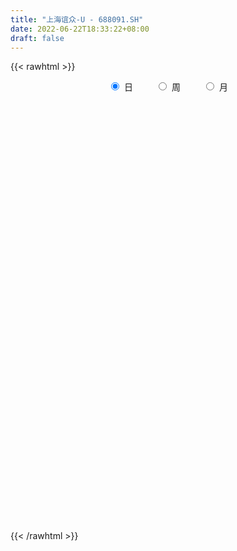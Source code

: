 ```yaml
---
title: "上海谊众-U - 688091.SH"
date: 2022-06-22T18:33:22+08:00
draft: false
---
```

{{< rawhtml >}}
    <div style="text-align: center">
        <label style="padding: 1rem;"><input style="margin-right: .5rem" type="radio" name="period" value="D" checked onclick="period_change(this)">日</label>
        <label style="padding: 1rem;"><input style="margin-right: .5rem" type="radio" name="period" value="W" onclick="period_change(this)">周</label>
        <label style="padding: 1rem;"><input style="margin-right: .5rem" type="radio" name="period" value="M" onclick="period_change(this)">月</label>
    </div>
    <div id="chart" style="height: 700px;"></div> 
    <script type="text/javascript">
        const D_v = [164783.78,104267.97,56740.83,37991.68,31016.54,31498.18,22513.9,19091.5,21072.17,25152.96,31836.4,15403.89,14708.71,12800.75,9317.16,17786.82,14857.67,14799.85,30725.63,41491.45,44095.65,31844.49,32184.29,24171.08,27878.26,19582.59,13554.85,11025.64,15151.74,24985.39,12553.66,20737.13,12817.84,13776.59,12970.94,14156.12,18788.28,11720.12,15689.44,18828.4,19762.85,9611.61,9393.15,10319.34,5968.37,11254.69,13196.1,8969.8,9779.15,9953.41,6595.23,5532.44,10462.91,11622.9,10875.56,7320.43,7833.27,8398.59,5233.68,5213.92,5482.79,8949.94,6506.94,6092.55,6552.5,6066.27,3168.28,6095.47,4835.95,7797.76,3811.16,5287.74,6677.03,3905.84,4095.17,9675.83,6758.83,5283.27,7804.17,3668.1,2615.58,13214.73,4530.82,10911.96,5412.73,7265.11,6195.48,12308.84,7909.54,8563.64,7478.11,6211.16,5743.86,7023.27,6204.73,3421.47,14574.24,6048.42,4484.73,3677.23,4666.21,3334.18,3752.35,8324.44,6118.43,5025.03,3963.39,15166.5,7505.19,4567.7,11017.12,8351.75,6710.25,8648.06,6678.97,6100.47,13746.27,8222.65,8780.35,5107.16,6333.55,7379.93,6778.2,5620.56,10620.16,6997.85,4589.91,3379.41,7785.44,3208.73,5752.03,3789.3,4679.51,4742.81,4720.12,4835.06,4758.44,4134.35,5794.43,4460.19,4800.0,24521.36,25547.1,41725.58,46059.56,34836.85,35519.1,45017.83,46343.13,32706.84,30022.0,36345.22,33194.09,65080.7,48740.98,43200.24,65410.58,34267.69,34196.65,34097.67,35734.83,36478.71,34788.82,31550.91,24432.56,31964.93,37310.67,27302.18,27857.99,30812.28,25201.46,31446.28,23727.07,32187.27,24313.59,19206.83,19245.34,20108.67,17468.7,12406.57,20440.17,28380.88,24632.64,21308.33,16371.36,11163.86]
const D_histogram = [0.0,-0.4843760684,-0.8871986169,-1.0881309427,-1.1169621047,-1.1570345227,-1.0730559897,-0.9777371463,-0.7855431139,-0.533894364,-0.2805680746,-0.104562841,-0.0198324743,0.1034858026,0.2098282827,0.4073296245,0.5000761548,0.61752737,0.9260552417,1.4209395446,1.551618127,1.4946869119,1.2361421052,0.9978973572,0.6587847984,0.4916201737,0.2541623252,0.036206999,-0.2449734916,-0.3054241712,-0.3442760181,-0.5767288965,-0.5724117202,-0.3567101982,-0.2449260089,-0.2961124791,-0.1206175363,-0.0021445368,0.1688326934,0.4456956316,0.5870486587,0.6308896771,0.6890098169,0.6857304931,0.6808667623,0.6558441419,0.7654220489,0.7706339872,0.6611766376,0.5574680933,0.4206854745,0.2968258057,0.0656288327,-0.1864133986,-0.4155475075,-0.6499115522,-0.7850800363,-0.7324132285,-0.6964853792,-0.6764505641,-0.6352532068,-0.4576970731,-0.4097077327,-0.4202595095,-0.433445718,-0.5174415908,-0.5234507081,-0.5479942568,-0.5669411623,-0.6139181604,-0.5763228197,-0.4857382524,-0.4185512224,-0.346899402,-0.247972995,-0.0836034497,0.0495409492,0.1183690462,0.0798275745,0.0983573162,0.1163629378,0.3300275331,0.4590924808,0.5962429226,0.6597131544,0.6415387452,0.5793397123,0.5667918853,0.4947475106,0.5067617627,0.3986461751,0.189362055,-0.0338643412,-0.0147341666,0.0359921269,0.0552796416,0.1494513577,0.0855324859,0.0245986622,0.0184517731,0.0801096332,0.1349026854,0.1854040795,0.2875815029,0.4059258683,0.4455877558,0.4500690333,0.215535368,0.1097529954,0.0746483369,0.1850687615,0.3422006603,0.314738647,0.1403901649,-0.0514720584,-0.2141422034,-0.2722804349,-0.3205822311,-0.2662822194,-0.3656166711,-0.5456329881,-0.6513051563,-0.6197547467,-0.5707221624,-0.2975743169,-0.174564658,-0.0859770135,-0.0144778994,0.0974785421,0.1387188316,0.1331575547,0.1467514255,0.1693897524,0.1316683168,0.0309884539,-0.128196068,-0.1105585754,-0.1231639313,-0.0338062017,0.0248698799,0.0854334306,0.319947201,0.4481647811,1.2365564433,1.6945055025,2.0361718273,2.5529897208,2.7242050618,3.5621717195,3.8623405588,3.9948954406,4.8653249753,6.5282566757,6.1122878858,5.8255894307,6.6299857154,5.8516126628,4.6026057634,2.9974512744,2.1009019475,2.4131187792,2.5861597426,1.6563415248,0.1925590966,-0.9092990492,-1.9727270775,-1.6850443274,-1.450731822,-1.3162831868,-0.1240079984,0.6677748386,1.3863173867,2.2682926975,1.4150435862,1.5246730389,0.9318191973,1.0316625938,1.1107280525,0.447678032,-0.3544928645,-0.7798063648,-2.472634849,-2.7684922348,-2.3379672521,-1.8076336222,-1.7808730108]
const D_fast = [0.0,-0.6054700855,-1.2300922882,-1.7030573498,-2.0111290379,-2.3404600865,-2.524745551,-2.6738609941,-2.6780527402,-2.5598775813,-2.3766933105,-2.2268287871,-2.1470565391,-1.9978668115,-1.8390672607,-1.5397335128,-1.3219679438,-1.0501348861,-0.5100932041,0.3400259851,0.8586090993,1.1753496121,1.2258403317,1.237069923,1.0626535638,1.0183939826,0.8444767154,0.6355731389,0.2931492754,0.156342553,0.0314217015,-0.3452134009,-0.4839991547,-0.3574751822,-0.3069224952,-0.4321370852,-0.2867965265,-0.1688596611,0.0443257424,0.4326125885,0.7207277803,0.922291218,1.152663812,1.3208171114,1.4861700712,1.6251084863,1.9260419056,2.1239123406,2.1797491505,2.2154076294,2.1837963793,2.1341431619,1.9193533971,1.6207078162,1.2876868304,0.8908448976,0.5594064044,0.4289699051,0.2907764096,0.1416985837,0.0240826393,0.0872145047,0.032776912,-0.0828397423,-0.2043873803,-0.4177436508,-0.554615445,-0.716157558,-0.876839754,-1.0772962922,-1.1837816564,-1.2146316522,-1.2520824278,-1.267155458,-1.2302222997,-1.0867536168,-0.9412239807,-0.8428036221,-0.8613882002,-0.8182691295,-0.7711727734,-0.4750012948,-0.2311632269,0.0550479456,0.283446466,0.4256567431,0.5082926383,0.6374427825,0.6890852855,0.8277899783,0.8193359344,0.6573923282,0.4256998466,0.4411464796,0.5008708048,0.5339782299,0.6655127854,0.6229770351,0.568192877,0.5666589312,0.6483441995,0.7368629231,0.8337153371,1.0077881362,1.2276139687,1.3786727951,1.4956713309,1.3150215077,1.2366773839,1.2202348097,1.3769224246,1.6196044885,1.6708271369,1.5315761961,1.3268459582,1.1106402623,0.9844319221,0.8559845681,0.843714025,0.6529754055,0.3365508414,0.0680523842,-0.0553358929,-0.1489838492,0.049770417,0.1291389114,0.1962323026,0.2641119419,0.4004380189,0.4763580163,0.504086128,0.5543678552,0.6193536202,0.6145492639,0.5216165144,0.3303829755,0.3203808242,0.2769844855,0.3578906647,0.4227842163,0.5047061247,0.8192066953,1.0594654707,2.1569962437,3.0385716785,3.8892809601,5.0443462838,5.8966128903,7.6251224778,8.8908764569,10.0221551988,12.1089159773,15.4039118467,16.5160150282,17.6857139308,20.1476066444,20.8321367574,20.7337812988,19.8779896285,19.5066657884,20.422162315,21.241743214,20.7260103774,19.3103677234,17.9811848153,16.4245750176,16.2909966858,16.1626262358,15.9680040742,17.129277263,18.0880038097,19.1531257045,20.6021741896,20.1026859749,20.5934836873,20.233584645,20.59134369,20.9480911619,20.3969606494,19.5061665367,18.8859014452,16.5749142488,15.5869338043,15.4329669739,15.5113921983,15.092934557]
const D_slow = [0.0,-0.1210940171,-0.3428936713,-0.614926407,-0.8941669332,-1.1834255638,-1.4516895613,-1.6961238478,-1.8925096263,-2.0259832173,-2.0961252359,-2.1222659462,-2.1272240648,-2.1013526141,-2.0488955434,-1.9470631373,-1.8220440986,-1.6676622561,-1.4361484457,-1.0809135596,-0.6930090278,-0.3193372998,-0.0103017735,0.2391725658,0.4038687654,0.5267738088,0.5903143901,0.5993661399,0.538122767,0.4617667242,0.3756977197,0.2315154956,0.0884125655,-0.000764984,-0.0619964863,-0.136024606,-0.1661789901,-0.1667151243,-0.124506951,-0.0130830431,0.1336791216,0.2914015409,0.4636539951,0.6350866184,0.8053033089,0.9692643444,1.1606198566,1.3532783534,1.5185725128,1.6579395362,1.7631109048,1.8373173562,1.8537245644,1.8071212147,1.7032343379,1.5407564498,1.3444864407,1.1613831336,0.9872617888,0.8181491478,0.6593358461,0.5449115778,0.4424846446,0.3374197673,0.2290583377,0.09969794,-0.031164737,-0.1681633012,-0.3098985917,-0.4633781318,-0.6074588368,-0.7288933998,-0.8335312054,-0.9202560559,-0.9822493047,-1.0031501671,-0.9907649298,-0.9611726683,-0.9412157747,-0.9166264456,-0.8875357112,-0.8050288279,-0.6902557077,-0.541194977,-0.3762666884,-0.2158820021,-0.0710470741,0.0706508973,0.1943377749,0.3210282156,0.4206897594,0.4680302731,0.4595641878,0.4558806462,0.4648786779,0.4786985883,0.5160614277,0.5374445492,0.5435942148,0.548207158,0.5682345663,0.6019602377,0.6483112576,0.7202066333,0.8216881004,0.9330850393,1.0456022976,1.0994861396,1.1269243885,1.1455864727,1.1918536631,1.2774038282,1.3560884899,1.3911860312,1.3783180166,1.3247824657,1.256712357,1.1765667992,1.1099962444,1.0185920766,0.8821838295,0.7193575405,0.5644188538,0.4217383132,0.347344734,0.3037035695,0.2822093161,0.2785898413,0.3029594768,0.3376391847,0.3709285733,0.4076164297,0.4499638678,0.482880947,0.4906280605,0.4585790435,0.4309393996,0.4001484168,0.3916968664,0.3979143364,0.419272694,0.4992594943,0.6113006896,0.9204398004,1.344066176,1.8531091328,2.491356563,3.1724078285,4.0629507584,5.0285358981,6.0272597582,7.243591002,8.875655171,10.4037271424,11.8601245001,13.5176209289,14.9805240946,16.1311755355,16.8805383541,17.4057638409,18.0090435358,18.6555834714,19.0696688526,19.1178086268,18.8904838645,18.3973020951,17.9760410132,17.6133580578,17.284287261,17.2532852614,17.4202289711,17.7668083178,18.3338814921,18.6876423887,19.0688106484,19.3017654477,19.5596810962,19.8373631093,19.9492826173,19.8606594012,19.66570781,19.0475490978,18.3554260391,17.770934226,17.3190258205,16.8738075678]
const D_data = [['2021-09-09', 48.1, 48.99, 48.1, 57.14],['2021-09-10', 45.95, 41.4, 41.2, 45.95],['2021-09-13', 40.59, 39.43, 39.39, 41.18],['2021-09-14', 39.9, 39.46, 38.7, 40.5],['2021-09-15', 39.36, 40.0, 38.7, 40.3],['2021-09-16', 39.8, 38.61, 38.5, 40.18],['2021-09-17', 38.5, 39.2, 38.46, 40.05],['2021-09-22', 38.95, 38.78, 38.42, 39.7],['2021-09-23', 39.29, 39.81, 39.29, 40.4],['2021-09-24', 40.4, 40.95, 39.82, 41.48],['2021-09-27', 40.96, 41.72, 40.59, 43.98],['2021-09-28', 41.76, 41.46, 40.91, 42.28],['2021-09-29', 41.03, 40.67, 40.62, 42.72],['2021-09-30', 40.77, 41.45, 40.55, 41.7],['2021-10-08', 41.22, 41.69, 41.22, 42.3],['2021-10-11', 41.72, 43.62, 41.42, 44.12],['2021-10-12', 43.4, 43.19, 42.4, 44.38],['2021-10-13', 43.13, 44.27, 43.13, 45.3],['2021-10-14', 44.38, 48.22, 44.38, 50.2],['2021-10-15', 49.2, 53.5, 48.63, 54.77],['2021-10-18', 55.68, 51.7, 51.61, 58.0],['2021-10-19', 52.16, 50.7, 50.38, 53.5],['2021-10-20', 51.13, 48.39, 48.0, 52.33],['2021-10-21', 48.7, 48.21, 47.78, 49.63],['2021-10-22', 48.0, 46.09, 45.0, 48.5],['2021-10-25', 46.09, 47.4, 46.09, 47.95],['2021-10-26', 47.4, 45.8, 45.71, 47.4],['2021-10-27', 45.8, 45.01, 44.53, 46.3],['2021-10-28', 45.62, 42.86, 42.6, 46.35],['2021-10-29', 44.98, 44.55, 43.65, 46.48],['2021-11-01', 44.44, 44.35, 43.51, 44.8],['2021-11-02', 44.74, 40.86, 40.5, 44.74],['2021-11-03', 41.15, 42.77, 40.81, 43.16],['2021-11-04', 43.05, 45.65, 42.71, 45.9],['2021-11-05', 45.0, 44.99, 44.89, 47.26],['2021-11-08', 44.23, 42.88, 42.66, 45.5],['2021-11-09', 43.2, 45.87, 42.54, 47.1],['2021-11-10', 46.0, 45.88, 45.05, 46.42],['2021-11-11', 46.16, 47.37, 45.71, 48.48],['2021-11-12', 47.92, 50.15, 46.51, 50.44],['2021-11-15', 49.8, 50.01, 49.63, 52.72],['2021-11-16', 49.96, 49.81, 49.66, 51.1],['2021-11-17', 49.6, 50.85, 49.15, 51.46],['2021-11-18', 50.66, 50.86, 50.13, 51.5],['2021-11-19', 51.2, 51.47, 50.52, 51.65],['2021-11-22', 53.35, 51.8, 51.8, 53.99],['2021-11-23', 51.85, 54.44, 51.85, 54.49],['2021-11-24', 55.17, 54.24, 53.51, 55.55],['2021-11-25', 54.64, 53.3, 52.44, 55.05],['2021-11-26', 53.88, 53.51, 52.21, 54.11],['2021-11-29', 53.01, 53.08, 52.83, 53.71],['2021-11-30', 52.94, 53.08, 52.7, 53.76],['2021-12-01', 52.99, 51.18, 50.88, 53.08],['2021-12-02', 51.5, 49.82, 49.19, 51.77],['2021-12-03', 49.8, 48.81, 48.4, 49.97],['2021-12-06', 49.0, 47.29, 47.16, 49.23],['2021-12-07', 47.78, 47.16, 46.6, 48.02],['2021-12-08', 47.7, 48.86, 47.7, 50.59],['2021-12-09', 49.14, 48.47, 48.29, 49.46],['2021-12-10', 48.47, 48.0, 47.67, 48.85],['2021-12-13', 48.18, 48.01, 47.3, 48.34],['2021-12-14', 48.0, 49.96, 47.91, 50.18],['2021-12-15', 49.61, 48.67, 48.54, 49.85],['2021-12-16', 48.2, 47.76, 47.54, 48.63],['2021-12-17', 47.32, 47.36, 46.51, 47.98],['2021-12-20', 47.76, 45.85, 45.7, 47.76],['2021-12-21', 46.1, 46.17, 45.6, 46.45],['2021-12-22', 46.17, 45.41, 45.1, 46.66],['2021-12-23', 45.52, 44.88, 44.58, 45.53],['2021-12-24', 44.9, 43.82, 43.7, 45.84],['2021-12-27', 44.15, 44.3, 43.05, 44.79],['2021-12-28', 44.79, 44.79, 44.69, 46.46],['2021-12-29', 45.0, 44.45, 43.88, 45.18],['2021-12-30', 44.23, 44.45, 44.03, 44.81],['2021-12-31', 44.3, 44.88, 44.3, 45.2],['2022-01-04', 45.5, 46.14, 45.0, 47.63],['2022-01-05', 46.13, 46.4, 45.2, 47.07],['2022-01-06', 46.4, 46.07, 45.89, 46.84],['2022-01-07', 46.1, 44.75, 44.49, 46.3],['2022-01-10', 44.76, 45.35, 44.44, 45.98],['2022-01-11', 45.25, 45.4, 44.85, 45.83],['2022-01-12', 45.6, 48.54, 45.39, 49.28],['2022-01-13', 49.0, 48.62, 48.24, 49.33],['2022-01-14', 48.75, 49.78, 48.75, 51.92],['2022-01-17', 50.0, 49.84, 48.82, 50.35],['2022-01-18', 51.76, 49.42, 49.0, 51.76],['2022-01-19', 49.21, 49.12, 48.82, 49.88],['2022-01-20', 48.96, 50.0, 48.6, 52.7],['2022-01-21', 49.35, 49.47, 49.18, 51.36],['2022-01-24', 47.78, 50.8, 47.78, 50.93],['2022-01-25', 50.8, 49.45, 49.0, 51.49],['2022-01-26', 49.9, 47.62, 47.5, 50.07],['2022-01-27', 47.8, 46.4, 45.5, 48.1],['2022-01-28', 46.18, 48.93, 45.51, 49.67],['2022-02-07', 49.14, 49.59, 48.2, 50.12],['2022-02-08', 49.86, 49.49, 48.61, 49.86],['2022-02-09', 50.2, 50.89, 50.2, 52.67],['2022-02-10', 51.4, 49.16, 49.02, 51.4],['2022-02-11', 49.49, 48.98, 48.29, 49.49],['2022-02-14', 48.8, 49.58, 48.8, 49.88],['2022-02-15', 49.38, 50.7, 49.3, 51.28],['2022-02-16', 50.72, 51.1, 50.52, 51.44],['2022-02-17', 51.57, 51.55, 50.61, 51.67],['2022-02-18', 50.92, 52.9, 50.92, 53.88],['2022-02-21', 52.88, 54.09, 52.3, 54.13],['2022-02-22', 53.56, 54.0, 53.23, 54.81],['2022-02-23', 54.15, 54.18, 53.99, 54.65],['2022-02-24', 52.0, 50.98, 50.61, 53.6],['2022-02-25', 51.56, 51.96, 51.4, 52.7],['2022-02-28', 52.71, 52.7, 51.33, 53.18],['2022-03-01', 52.88, 55.0, 52.21, 55.75],['2022-03-02', 54.79, 56.7, 54.16, 57.47],['2022-03-03', 56.8, 55.19, 54.8, 57.23],['2022-03-04', 55.2, 53.18, 52.81, 56.0],['2022-03-07', 53.06, 52.2, 51.9, 53.58],['2022-03-08', 52.2, 51.69, 51.2, 53.25],['2022-03-09', 52.3, 52.39, 49.46, 52.98],['2022-03-10', 53.2, 52.16, 52.0, 54.18],['2022-03-11', 52.04, 53.39, 49.37, 53.39],['2022-03-14', 53.14, 51.24, 50.88, 53.4],['2022-03-15', 50.75, 49.24, 49.01, 51.37],['2022-03-16', 49.58, 49.03, 46.27, 50.5],['2022-03-17', 49.7, 50.13, 49.04, 51.32],['2022-03-18', 50.58, 50.16, 49.45, 50.98],['2022-03-21', 50.81, 53.55, 49.82, 54.46],['2022-03-22', 53.25, 52.6, 52.0, 53.77],['2022-03-23', 52.08, 52.68, 52.08, 53.4],['2022-03-24', 52.58, 52.9, 52.0, 53.35],['2022-03-25', 53.75, 53.98, 52.65, 55.56],['2022-03-28', 53.73, 53.65, 53.0, 54.45],['2022-03-29', 54.2, 53.32, 53.0, 54.29],['2022-03-30', 53.69, 53.75, 52.86, 53.87],['2022-03-31', 52.96, 54.15, 52.8, 54.43],['2022-04-01', 53.83, 53.54, 53.1, 54.13],['2022-04-06', 53.03, 52.51, 52.27, 53.88],['2022-04-07', 52.57, 51.1, 50.91, 52.57],['2022-04-08', 50.62, 52.9, 50.11, 52.9],['2022-04-11', 52.28, 52.5, 51.84, 53.44],['2022-04-12', 52.33, 53.98, 51.68, 54.16],['2022-04-13', 54.22, 54.05, 52.88, 54.5],['2022-04-14', 54.01, 54.5, 53.63, 54.5],['2022-04-15', 54.46, 57.71, 54.46, 62.22],['2022-04-18', 59.15, 57.75, 56.66, 61.06],['2022-04-19', 58.0, 69.3, 57.2, 69.3],['2022-04-20', 73.0, 69.88, 68.3, 74.76],['2022-04-21', 71.49, 72.32, 70.52, 76.0],['2022-04-22', 74.66, 79.0, 73.87, 79.0],['2022-04-25', 81.5, 79.06, 79.06, 88.88],['2022-04-26', 79.9, 93.2, 78.5, 94.87],['2022-04-27', 90.81, 93.18, 83.88, 94.4],['2022-04-28', 91.6, 96.2, 89.0, 99.65],['2022-04-29', 96.38, 112.68, 95.0, 115.44],['2022-05-05', 116.4, 135.22, 115.0, 135.22],['2022-05-06', 139.8, 119.0, 118.0, 148.07],['2022-05-09', 120.8, 125.1, 118.01, 129.0],['2022-05-10', 122.99, 147.0, 121.5, 150.0],['2022-05-11', 144.98, 134.28, 120.5, 145.0],['2022-05-12', 130.0, 129.3, 125.5, 135.66],['2022-05-13', 132.0, 122.5, 121.21, 132.91],['2022-05-16', 122.11, 129.09, 122.07, 130.89],['2022-05-17', 129.28, 147.0, 129.28, 152.77],['2022-05-18', 145.21, 151.2, 140.0, 156.45],['2022-05-19', 148.99, 139.72, 137.29, 154.0],['2022-05-20', 140.0, 130.0, 129.88, 141.88],['2022-05-23', 131.0, 130.0, 129.1, 137.15],['2022-05-24', 131.88, 126.11, 122.84, 134.98],['2022-05-25', 126.22, 142.07, 126.22, 144.19],['2022-05-26', 141.88, 144.1, 139.0, 149.87],['2022-05-27', 146.0, 145.23, 139.0, 152.69],['2022-05-30', 144.02, 163.98, 142.01, 165.5],['2022-05-31', 163.21, 167.04, 157.76, 168.37],['2022-06-01', 165.06, 173.56, 165.06, 185.77],['2022-06-02', 174.85, 184.0, 170.06, 184.0],['2022-06-06', 186.21, 166.45, 160.8, 189.0],['2022-06-07', 166.98, 180.38, 164.88, 182.8],['2022-06-08', 179.0, 173.99, 170.16, 185.85],['2022-06-09', 171.57, 184.9, 170.06, 184.98],['2022-06-10', 184.08, 188.8, 182.44, 198.88],['2022-06-13', 188.01, 181.38, 176.52, 190.0],['2022-06-14', 179.0, 178.54, 177.05, 185.35],['2022-06-15', 176.5, 182.3, 169.0, 183.5],['2022-06-16', 182.0, 162.12, 161.98, 193.99],['2022-06-17', 166.17, 174.8, 166.0, 175.2],['2022-06-20', 188.04, 184.8, 184.1, 196.79],['2022-06-21', 185.1, 189.5, 181.0, 192.96],['2022-06-22', 192.0, 185.7, 185.04, 194.78]]
const W_v = [269051.75,179761.13,65316.63,74749.75,9317.16,119661.42,160173.77,84300.21,72856.16,79182.36,55055.32,53153.15,45089.04,33999.89,33584.72,27963.73,23776.94,29522.1,34941.19,39091.7,35020.04,34733.59,23754.41,37778.54,39294.88,43528.71,31219.4,33372.77,22172.38,14313.62,43710.33,183688.19,190435.02,98274.79,225816.14,172650.94,148868.33,111187.09,115061.7,103328.96,48843.55]
const W_histogram = [0.0,-0.1403988604,-0.1090372968,-0.0511872136,0.0037568369,0.7923609922,0.7710877055,0.6161663306,0.5105527643,0.7414365351,0.9243772961,1.1115201254,0.8588219601,0.5899801191,0.3346171874,-0.0847447637,-0.2911600724,-0.4285633268,-0.1852323291,-0.0563844341,-0.0205963006,-0.0073129311,0.2381595788,0.3055990089,0.3950650994,0.4282908397,0.204015545,0.2795500088,0.2665393808,0.1853414133,0.4130453112,1.8731999853,4.8157186616,6.776075406,7.8226570808,8.4790799413,9.3305330477,11.740594389,12.8065765495,11.745274514,10.9685571358]
const W_fast = [0.0,-0.1754985755,-0.1713963361,-0.1263430563,-0.0704597966,0.9162346068,1.0877332464,1.0868534542,1.108878079,1.5251209836,1.9391560686,2.4041789292,2.3661862539,2.2448394427,2.0731308078,1.6325826659,1.3533773391,1.108833253,1.3058561684,1.4206079549,1.4512470132,1.4627021499,1.7677145545,1.9115537369,2.0997861022,2.2400845525,2.066813144,2.2122351101,2.2658593272,2.230996713,2.5619619388,4.4904166092,8.6368649509,12.2912405468,15.2934864918,18.0696793377,21.253765706,26.5989756446,30.8666019424,32.7416185354,34.7070404412]
const W_slow = [0.0,-0.0350997151,-0.0623590393,-0.0751558427,-0.0742166335,0.1238736146,0.3166455409,0.4706871236,0.5983253147,0.7836844484,1.0147787725,1.2926588038,1.5073642938,1.6548593236,1.7385136205,1.7173274295,1.6445374115,1.5373965798,1.4910884975,1.476992389,1.4718433138,1.4700150811,1.5295549757,1.605954728,1.7047210028,1.8117937128,1.862797599,1.9326851012,1.9993199464,2.0456552997,2.1489166275,2.6172166239,3.8211462893,5.5151651408,7.470829411,9.5905993963,11.9232326583,14.8583812555,18.0600253929,20.9963440214,23.7384833053]
const W_data = [['2021-09-10', 48.1, 41.4, 41.2, 57.14],['2021-09-17', 40.59, 39.2, 38.46, 41.18],['2021-09-24', 38.95, 40.95, 38.42, 41.48],['2021-09-30', 40.96, 41.45, 40.55, 43.98],['2021-10-08', 41.22, 41.69, 41.22, 42.3],['2021-10-15', 41.72, 53.5, 41.42, 54.77],['2021-10-22', 55.68, 46.09, 45.0, 58.0],['2021-10-29', 46.09, 44.55, 42.6, 47.95],['2021-11-05', 44.44, 44.99, 40.5, 47.26],['2021-11-12', 44.23, 50.15, 42.54, 50.44],['2021-11-19', 49.8, 51.47, 49.15, 52.72],['2021-11-26', 53.35, 53.51, 51.8, 55.55],['2021-12-03', 53.01, 48.81, 48.4, 53.76],['2021-12-10', 49.0, 48.0, 46.6, 50.59],['2021-12-17', 48.18, 47.36, 46.51, 50.18],['2021-12-24', 47.76, 43.82, 43.7, 47.76],['2021-12-31', 44.15, 44.88, 43.05, 46.46],['2022-01-07', 45.5, 44.75, 44.49, 47.63],['2022-01-14', 44.76, 49.78, 44.44, 51.92],['2022-01-21', 50.0, 49.47, 48.6, 52.7],['2022-01-28', 47.78, 48.93, 45.5, 51.49],['2022-02-11', 49.14, 48.98, 48.2, 52.67],['2022-02-18', 48.8, 52.9, 48.8, 53.88],['2022-02-25', 52.88, 51.96, 50.61, 54.81],['2022-03-04', 52.71, 53.18, 51.33, 57.47],['2022-03-11', 53.06, 53.39, 49.37, 54.18],['2022-03-18', 53.14, 50.16, 46.27, 53.4],['2022-03-25', 50.81, 53.98, 49.82, 55.56],['2022-04-01', 53.73, 53.54, 52.8, 54.45],['2022-04-08', 53.03, 52.9, 50.11, 53.88],['2022-04-15', 52.28, 57.71, 51.68, 62.22],['2022-04-22', 59.15, 79.0, 56.66, 79.0],['2022-04-29', 81.5, 112.68, 78.5, 115.44],['2022-05-06', 116.4, 119.0, 115.0, 148.07],['2022-05-13', 120.8, 122.5, 118.01, 150.0],['2022-05-20', 122.11, 130.0, 122.07, 156.45],['2022-05-27', 131.0, 145.23, 122.84, 152.69],['2022-06-02', 144.02, 184.0, 142.01, 185.77],['2022-06-10', 186.21, 188.8, 160.8, 198.88],['2022-06-17', 188.01, 174.8, 161.98, 193.99],['2022-06-24', 188.04, 185.7, 181.0, 196.79]]
const M_v = [588879.26,373452.5600000001,272374.66,152286.65,138575.03,100834.24,160277.63,436889.9700000001,701623.9400000001,322407.56]
const M_histogram = [0.0,0.1978347578,0.8553766934,0.6969656549,0.8156131244,1.0819679097,1.2764170171,5.0554067333,10.605374221,14.6719554082]
const M_fast = [0.0,0.2472934473,1.1186795562,1.1345099314,1.4570606821,1.9939074447,2.5074608064,7.550302206,15.7516132488,23.4861832881]
const M_slow = [0.0,0.0494586895,0.2633028628,0.4375442765,0.6414475576,0.9119395351,1.2310437893,2.4948954727,5.1462390279,8.8142278799]
const M_data = [['2021-09-30', 48.1, 41.45, 38.42, 57.14],['2021-10-29', 41.22, 44.55, 41.22, 58.0],['2021-11-30', 44.44, 53.08, 40.5, 55.55],['2021-12-31', 52.99, 44.88, 43.05, 53.08],['2022-01-28', 45.5, 48.93, 44.44, 52.7],['2022-02-28', 49.14, 52.7, 48.2, 54.81],['2022-03-31', 52.88, 54.15, 46.27, 57.47],['2022-04-29', 53.83, 112.68, 50.11, 115.44],['2022-05-31', 116.4, 167.04, 115.0, 168.37],['2022-06-30', 165.06, 185.7, 160.8, 198.88]]
        const D_a = [null,null,null,null,null,null,null,38.42,null,null,null,null,null,null,null,null,null,null,null,null,58.0,null,null,null,null,null,null,null,null,null,null,40.5,null,null,null,null,null,null,null,null,null,null,null,null,null,null,null,55.55,null,null,null,null,null,null,null,null,46.6,null,null,null,null,50.18,null,null,null,null,null,null,null,null,43.05,null,null,null,null,null,null,null,null,null,null,null,null,51.92,null,null,null,null,null,null,null,null,45.5,null,null,null,null,null,null,null,null,null,null,null,null,null,null,null,null,null,null,57.47,null,null,null,null,null,null,null,null,null,46.27,null,null,null,null,null,null,55.56,null,null,null,null,null,null,null,50.11,null,null,null,null,null,null,null,null,null,null,null,null,null,null,null,null,null,null,null,null,null,null,null,null,156.45,null,null,null,122.84,null,null,null,null,null,null,null,null,null,null,null,198.88,null,null,null,null,null,null,181.0,null]
const W_a = [null,null,38.42,null,null,null,58.0,null,null,null,null,null,null,null,null,null,43.05,null,null,null,null,null,null,null,57.47,null,null,null,null,50.11,null,null,null,null,null,null,null,null,null,null,null]
const M_a = [null,58.0,null,null,null,null,null,null,null,null]
        const D_b = [[{ coord: ['2021-09-22', 55.55] }, { coord: ['2022-04-08', 40.5] }]]
const W_b = [[{ coord: ['2021-09-24', 57.47] }, { coord: ['2022-03-04', 43.05] }]]
const M_b = []
    </script>
{{< /rawhtml >}}